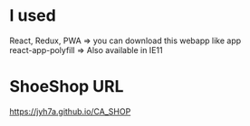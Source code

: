 # I used
React, Redux,
PWA => you can download this webapp like app  
react-app-polyfill => Also available in IE11  

# ShoeShop URL
https://jyh7a.github.io/CA_SHOP


